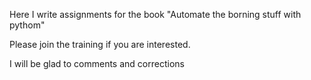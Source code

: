 Here I write assignments for the book "Automate the borning stuff with pythom"

Please join the training if you are interested.

I will be glad to comments and corrections